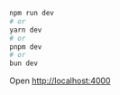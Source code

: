 ```bash
npm run dev
# or
yarn dev
# or
pnpm dev
# or
bun dev
```

Open [http://localhost:4000](http://localhost:4000)
